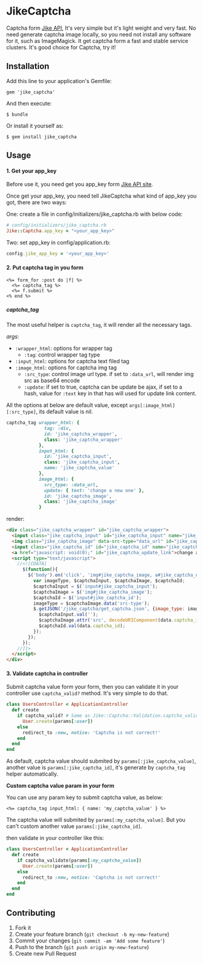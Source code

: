 # JikeCaptcha

Captcha form [Jike API][jike_api_site], It's very simple but it's light weight and very fast. No need generate captcha image locally, so you need not install any software for it, such as ImageMagick. It get captcha form a fast and stable service clusters. It's good choice for Captcha, try it!

## Installation

Add this line to your application's Gemfile:

    gem 'jike_captcha'

And then execute:

    $ bundle

Or install it yourself as:

    $ gem install jike_captcha

## Usage

#### 1. Get your app_key

Before use it, you need get you app_key form [Jike API site](http://open.jike.com/).

Once get your app_key, you need tell JikeCaptcha what kind of app_key you got, there are two ways:

One: create a file in config/initializers/jike_captcha.rb with below code:

```ruby
# config/initializers/jike_captcha.rb
Jike::Captcha.app_key = "<your_app_key>"
```

Two: set app_key in config/application.rb:

```ruby
config.jike_app_key = '<your_app_key>'
```

#### 2. Put captcha tag in you form

```erb
<%= form_for :post do |f| %>
  <%= captcha_tag %>
  <%= f.submit %>
<% end %>
```

##### captcha_tag

The most useful helper is `captcha_tag`, it will render all the necessary tags.

*args:*

* `:wrapper_html`: options for wrapper tag
  * `:tag`: control wrapper tag type
* `:input_html`: options for captcha text filed tag
* `:image_html`: options for captcha img tag
  * `:src_type`: control image url type. if set to `:data_url`, will render img src as base64 encode
  * `:update`: if set to true, captcha can be update be ajax, if set to a hash, value for `:text` key in that has will used for update link content.

All the options at below are default value, except `args[:image_html][:src_type]`, its default value is nil.

```ruby
captcha_tag wrapper_html: {
              tag: :div,
              id: 'jike_captcha_wrapper',
              class: 'jike_captcha_wrapper'
            },
            input_html: {
              id: 'jike_captcha_input',
              class: 'jike_captcha_input',
              name: 'jike_captcha_value'
            },
            image_html: {
              src_type: :data_url,
              update: { text: 'change a new one' },
              id: 'jike_captcha_image',
              class: 'jike_captcha_image'
            }
```

render:

```html
<div class="jike_captcha_wrapper" id="jike_captcha_wrapper">
  <input class="jike_captcha_input" id="jike_captcha_input" name="jike_captcha_value" type="text" />
  <img class="jike_captcha_image" data-src-type="data_url" id="jike_captcha_image" src="data:image/png;base64,iVBO......" style="cursor: pointer;" />
  <input class="jike_captcha_id" id="jike_captcha_id" name="jike_captcha_id" type="hidden" value="..." />
  <a href="javascript: void(0);" id="jike_captcha_update_link">change a new one</a>
  <script type="text/javascript">
    //<![CDATA[
      $(function(){
        $('body').on('click', 'img#jike_captcha_image, a#jike_captcha_update_link', function(event) {
          var imageType, $captchaInput, $captchaImage, $captchaId;
          $captchaInput = $('input#jike_captcha_input');
          $captchaImage = $('img#jike_captcha_image');
          $captchaId = $('input#jike_captcha_id');
          imageType = $captchaImage.data('src-type');
          $.getJSON('/jike_captcha/get_captcha.json', {image_type: imageType}, function(data) {
            $captchaInput.val('');
            $captchaImage.attr('src', decodeURIComponent(data.captcha_image));
            $captchaId.val(data.captcha_id);
          });
        });
      });
    //]]>
  </script>
</div>
```

#### 3. Validate captcha in controller

Submit captcha value form your form, then you can validate it in your controller use `captcha_valid?` method. It's very simple to do that.

```ruby
class UsersController < ApplicationController
  def create
    if captcha_valid? # Same as Jike::Captcha::Validation.captcha_valid?(params)
      User.create(params[:user])
    else
      redirect_to :new, notice: 'Captcha is not correct!'
    end
  end
end
```

As default, captcha value should submited by `params[:jike_captcha_value]`, another value is `params[:jike_captcha_id]`, it's generate by `captcha_tag` helper automatically.

<b>Custom captcha value param in your form</b>

You can use any param key to submit captcha value, as below:

```erb
<%= captcha_tag input_html: { name: 'my_captcha_value' } %>
```

The captcha value will submited by `params[:my_captcha_value]`. But you can't custom another value `params[:jike_captcha_id]`.

then validate in your controller like this:

```ruby
class UsersController < ApplicationController
  def create
    if captcha_validate(params[:my_captcha_value])
      User.create(params[:user])
    else
      redirect_to :new, notice: 'Captcha is not correct!'
    end
  end
end
```

## Contributing

1. Fork it
2. Create your feature branch (`git checkout -b my-new-feature`)
3. Commit your changes (`git commit -am 'Add some feature'`)
4. Push to the branch (`git push origin my-new-feature`)
5. Create new Pull Request

[jike_api_site]: http://open.jike.com/api/detailView?group_id=1